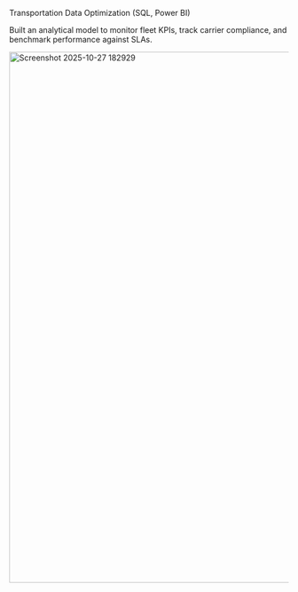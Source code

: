 Transportation Data Optimization (SQL, Power BI)

Built an analytical model to monitor fleet KPIs, track carrier compliance, and benchmark performance against SLAs.

<img width="1351" height="957" alt="Screenshot 2025-10-27 182929" src="https://github.com/user-attachments/assets/4ee11bf5-46ee-4be0-9adf-124762f3b97e" />
